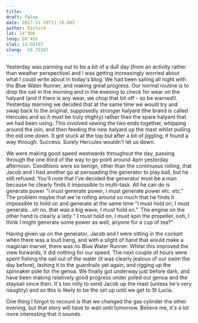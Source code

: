```yaml
---
title: 
draft: false
date: 2017-11-29T13:10:00Z
author: Richard
lat: 14°366
long: 50°455
slat: 14.60167
slong: -50.75167
---
```

Yesterday was panning out to be a bit of a dull day (from an activity rather than weather perspective) and I was getting increasingly 
worried about what I could write about in today's blog. We had been sailing all night with the Blue Water Runner, and making great 
progress. Our normal routine is to drop the sail in the morning and in the evening to check for wear on the halyard (and if there is any 
wear, we chop that bit off - so be warned!). Yesterday morning we decided that at the same time we would try and swap back to the 
original, supposedly stronger halyard (the brand is called Hercules and so it must be truly mighty) rather than the spare halyard that we had 
been using. This involved sewing the two ends together, whipping around the join, and then feeding the new halyard up the mast whilst 
pulling the old one down. It got stuck at the top but after a bit of jiggling, it found a way through. Success. Surely Hercules wouldn't let us 
down.

We were making good speed westwards throughout the day, passing through the one third of the way to go point around 4pm yesterday 
afternoon. Conditions were so benign, other than the continuous rolling, that Jacob and I had another go at persuading the generator to 
play ball, but he still refused. You'll note that I've decided the generator must be a man because he clearly finds it impossible to multi-task. 
All he can do is generate power "I must generate power, I must generate power etc. etc." The problem maybe that we're rolling around so 
much that he finds it impossible to hold on and generate at the same time "I must hold on, I must generate...oh no, that was a big wave, I 
must hold on.". The engine on the other hand is clearly a lady " I must hold on, I must spin the propeller, ooh, I think I might generate 
some power as well, anyone for a cup of tea?" 

Having given up on the generator, Jacob and I were sitting in the cockpit when there was a loud bang, and with a slight of hand that 
would make a magician marvel, there was no Blue Water Runner. Whilst this improved the view forwards, it did nothing for our speed. 
The next couple of hours were spent fishing the sail out of the water (it was clearly jealous of our swim the day before), lashing it to the 
guardrails yet again, and rigging up the spinnaker pole for the genoa. We finally got underway just before dark, and have been making 
relatively good progress under poled out genoa and the staysail since then. It's too rolly to send Jacob up the mast (unless he's very 
naughty) and so this is likely to be the set up until we get to St Lucia.

One thing I forgot to recount is that we changed the gas cylinder the other evening, but that story will have to wait until tomorrow. Believe 
me, it's a lot more interesting that it sounds.
